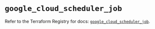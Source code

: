 # `google_cloud_scheduler_job`

Refer to the Terraform Registry for docs: [`google_cloud_scheduler_job`](https://registry.terraform.io/providers/hashicorp/google/6.34.1/docs/resources/cloud_scheduler_job).
